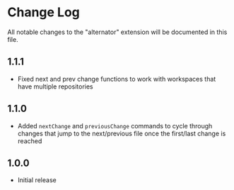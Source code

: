 # Change Log

All notable changes to the "alternator" extension will be documented in this file.

## 1.1.1

- Fixed next and prev change functions to work with workspaces that have multiple repositories

## 1.1.0

- Added `nextChange` and `previousChange` commands to cycle through changes that jump to the next/previous file once the first/last change is reached

## 1.0.0

- Initial release
